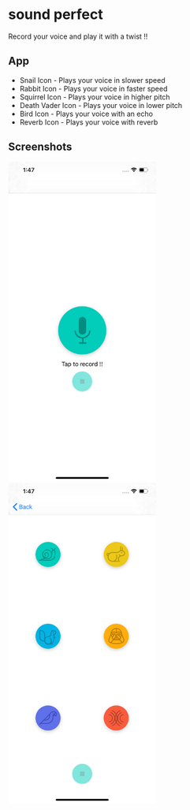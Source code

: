 # sound perfect
Record your voice and play it with a twist !!

## App
* Snail Icon - Plays your voice in slower speed
* Rabbit Icon - Plays your voice in faster speed
* Squirrel Icon - Plays your voice in higher pitch
* Death Vader Icon - Plays your voice in lower pitch
* Bird Icon - Plays your voice with an echo
* Reverb Icon - Plays your voice with reverb

## Screenshots
<img src="./screenshots/screenshots-1.png" width="300" />
<img src="./screenshots/screenshots-2.png" width="300" />
